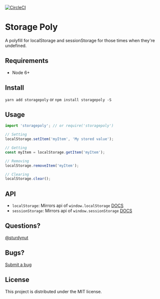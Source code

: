 [![CircleCI](https://circleci.com/gh/sturdynut/storagePoly/tree/master.svg?style=svg&circle-token=c75d9cef31f5d841ff8201af2923ade3e7500602)](https://circleci.com/gh/sturdynut/storagePoly/tree/master)

# Storage Poly

A polyfill for localStorage and sessionStorage for those times when they're undefined.

## Requirements

* Node 6+

## Install

`yarn add storagepoly` or `npm install storagepoly -S`

## Usage

```javascript
import 'storagepoly'; // or require('storagepoly')

// Setting
localStorage.setItem('myItem', 'My stored value');

// Getting
const myItem = localStorage.getItem('myItem');

// Removing
localStorage.removeItem('myItem');

// Clearing
localStorage.clear();

```

## API

* `localStorage`: Mirrors api of `window.localStorage` [DOCS](https://developer.mozilla.org/en-US/docs/Web/API/Window/localStorage)
* `sessionStorage`: Mirrors api of `window.sessionStorage` [DOCS](https://developer.mozilla.org/en-US/docs/Web/API/Window/sessionStorage)

## Questions?

[@sturdynut](https://twitter.com/sturdynut)

## Bugs?

[Submit a bug](https://github.com/sturdynut/storagepoly/issues)

## License

This project is distributed under the MIT license.

